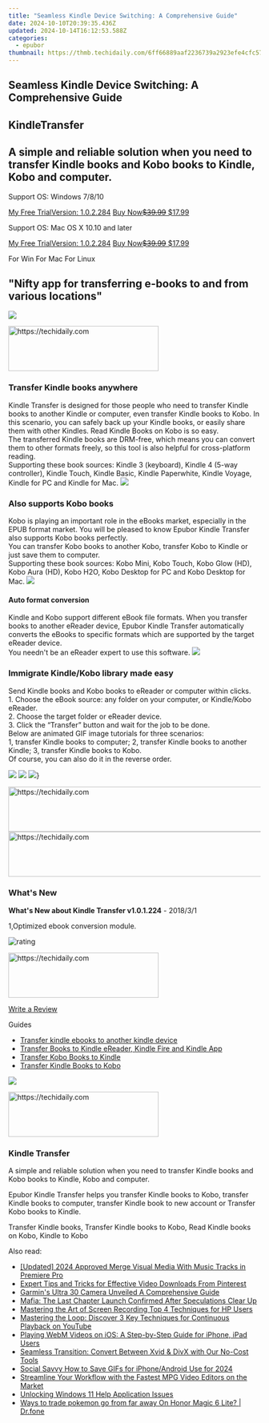 ```yaml
---
title: "Seamless Kindle Device Switching: A Comprehensive Guide"
date: 2024-10-10T20:39:35.436Z
updated: 2024-10-14T16:12:53.588Z
categories:
  - epubor
thumbnail: https://thmb.techidaily.com/6ff66889aaf2236739a2923efe4cfc57f9cd9ea7ad49a91b99fcb2a46f695a7e.jpg
---
```


## Seamless Kindle Device Switching: A Comprehensive Guide

## KindleTransfer

## A simple and reliable solution when you need to transfer Kindle books and Kobo books to Kindle, Kobo and computer.

Support OS: Windows 7/8/10

[My Free TrialVersion: 1.0.2.284](https://tools.techidaily.com/epubor/transfer/) [Buy Now~~$39.99~~ $17.99](http://www.epubor.com/adv/#UrlFormat%28,order%29##os%5FWin)

Support OS: Mac OS X 10.10 and later

[My Free TrialVersion: 1.0.2.284](https://tools.techidaily.com/epubor/transfer/) [Buy Now~~$39.99~~ $17.99](http://www.epubor.com/adv/#UrlFormat%28,order%29##os%5FMac)

For Win For Mac For Linux 

## "Nifty app for transferring e-books to and from various locations"

![](https://www.epubor.com/images/transfer-editor-review.png)

<!-- affiliate ads begin -->
<a href="https://aligracehair.sjv.io/c/5597632/2036496/19272" target="_top" id="2036496">
  <img src="//a.impactradius-go.com/display-ad/19272-2036496" border="0" alt="https://techidaily.com" width="300" height="90"/>
</a>
<img height="0" width="0" src="https://aligracehair.sjv.io/i/5597632/2036496/19272" style="position:absolute;visibility:hidden;" border="0" />
<!-- affiliate ads end -->

### Transfer Kindle books anywhere

Kindle Transfer is designed for those people who need to transfer Kindle books to another Kindle or computer, even transfer Kindle books to Kobo. In this scenario, you can safely back up your Kindle books, or easily share them with other Kindles. Read Kindle Books on Kobo is so easy.  
The transferred Kindle books are DRM-free, which means you can convert them to other formats freely, so this tool is also helpful for cross-platform reading.  
Supporting these book sources: Kindle 3 (keyboard), Kindle 4 (5-way controller), Kindle Touch, Kindle Basic, Kindle Paperwhite, Kindle Voyage, Kindle for PC and Kindle for Mac. ![](https://www.epubor.com/images/kindle-transfer-feature1.png) 

### Also supports Kobo books

Kobo is playing an important role in the eBooks market, especially in the EPUB format market. You will be pleased to know Epubor Kindle Transfer also supports Kobo books perfectly.  
You can transfer Kobo books to another Kobo, transfer Kobo to Kindle or just save them to computer.  
Supporting these book sources: Kobo Mini, Kobo Touch, Kobo Glow (HD), Kobo Aura (HD), Kobo H2O, Kobo Desktop for PC and Kobo Desktop for Mac. ![](https://www.epubor.com/images/kindle-transfer-feature2.png) 

#### Auto format conversion

Kindle and Kobo support different eBook file formats. When you transfer books to another eReader device, Epubor Kindle Transfer automatically converts the eBooks to specific formats which are supported by the target eReader device.  
You needn't be an eReader expert to use this software. ![](https://www.epubor.com/images/kindle-transfer-feature3.png) 

### Immigrate Kindle/Kobo library made easy

Send Kindle books and Kobo books to eReader or computer within clicks.  
 1\. Choose the eBook source: any folder on your computer, or Kindle/Kobo eReader.  
 2\. Choose the target folder or eReader device.  
 3\. Click the “Transfer” button and wait for the job to be done.  
 Below are animated GIF image tutorials for three scenarios:   
1, transfer Kindle books to computer; 2, transfer Kindle books to another Kindle; 3, transfer Kindle books to Kobo.   
 Of course, you can also do it in the reverse order.

[![](https://www.epubor.com/images/kindle-to-computer-small.png)](http://www.epubor.com/adv/images/kindle-to-computer.gif) [![](https://www.epubor.com/images/kindle-to-kindle-small.png)](http://www.epubor.com/adv/images/kindle-to-kindle.gif) [![](https://www.epubor.com/images/kindle-to-kobo-small.png)](http://www.epubor.com/adv/images/kindle-to-kobo.gif)}

<!-- affiliate ads begin -->
<a href="https://appsumo.8odi.net/c/5597632/2043856/7443" target="_top" id="2043856">
  <img src="//a.impactradius-go.com/display-ad/7443-2043856" border="0" alt="https://techidaily.com" width="728" height="90"/>
</a>
<img height="0" width="0" src="https://appsumo.8odi.net/i/5597632/2043856/7443" style="position:absolute;visibility:hidden;" border="0" />
<!-- affiliate ads end -->

<!-- affiliate ads begin -->
<a href="https://unicoeye.pxf.io/c/5597632/2134239/18498" target="_top" id="2134239">
  <img src="//a.impactradius-go.com/display-ad/18498-2134239" border="0" alt="https://techidaily.com" width="721" height="90"/>
</a>
<img height="0" width="0" src="https://unicoeye.pxf.io/i/5597632/2134239/18498" style="position:absolute;visibility:hidden;" border="0" />
<!-- affiliate ads end -->

### What's New

**What's New about Kindle Transfer v1.0.1.224** \- 2018/3/1

1,Optimized ebook conversion module.

![rating](http://www.epubor.com/images/star.png)

<!-- affiliate ads begin -->
<a href="https://aligracehair.sjv.io/c/5597632/2115946/19272" target="_top" id="2115946">
  <img src="//a.impactradius-go.com/display-ad/19272-2115946" border="0" alt="https://techidaily.com" width="300" height="90"/>
</a>
<img height="0" width="0" src="https://aligracehair.sjv.io/i/5597632/2115946/19272" style="position:absolute;visibility:hidden;" border="0" />
<!-- affiliate ads end -->

[Write a Review](http://www.epubor.com/adv/#UrlFormat%28,sms%29##smsPostForm%5F37)

Guides 

* [Transfer kindle ebooks to another kindle device](https://tools.techidaily.com/epubor/products/)
* [Transfer Books to Kindle eReader, Kindle Fire and Kindle App](https://tools.techidaily.com/epubor/transfer/)
* [Transfer Kobo Books to Kindle](https://tools.techidaily.com/epubor/transfer/)
* [Transfer Kindle Books to Kobo](https://tools.techidaily.com/epubor/transfer/)

![](http://www.epubor.com/images/product-guide2.jpg) 

<!-- affiliate ads begin -->
<a href="https://25home.pxf.io/c/5597632/2148644/16836" target="_top" id="2148644">
  <img src="//a.impactradius-go.com/display-ad/16836-2148644" border="0" alt="https://techidaily.com" width="300" height="90"/>
</a>
<img height="0" width="0" src="https://25home.pxf.io/i/5597632/2148644/16836" style="position:absolute;visibility:hidden;" border="0" />
<!-- affiliate ads end -->

### Kindle Transfer

A simple and reliable solution when you need to transfer Kindle books and Kobo books to Kindle, Kobo and computer.

Epubor Kindle Transfer helps you transfer Kindle books to Kobo, transfer Kindle books to computer, transfer Kindle book to new account or Transfer Kobo books to Kindle.

Transfer Kindle books, Transfer Kindle books to Kobo, Read Kindle books on Kobo, Kindle to Kobo

<ins class="adsbygoogle"
     style="display:block"
     data-ad-format="autorelaxed"
     data-ad-client="ca-pub-7571918770474297"
     data-ad-slot="1223367746"></ins>

<ins class="adsbygoogle"
     style="display:block"
     data-ad-client="ca-pub-7571918770474297"
     data-ad-slot="8358498916"
     data-ad-format="auto"
     data-full-width-responsive="true"></ins>

<span class="atpl-alsoreadstyle">Also read:</span>
<div><ul>
<li><a href="https://article-posts.techidaily.com/updated-2024-approved-merge-visual-media-with-music-tracks-in-premiere-pro/"><u>[Updated] 2024 Approved Merge Visual Media With Music Tracks in Premiere Pro</u></a></li>
<li><a href="https://some-knowledge.techidaily.com/expert-tips-and-tricks-for-effective-video-downloads-from-pinterest/"><u>Expert Tips and Tricks for Effective Video Downloads From Pinterest</u></a></li>
<li><a href="https://article-tips.techidaily.com/garmins-ultra-30-camera-unveiled-a-comprehensive-guide/"><u>Garmin's Ultra 30 Camera Unveiled A Comprehensive Guide</u></a></li>
<li><a href="https://win-answers.techidaily.com/mafia-the-last-chapter-launch-confirmed-after-speculations-clear-up/"><u>Mafia: The Last Chapter Launch Confirmed After Speculations Clear Up</u></a></li>
<li><a href="https://remote-screen-capture.techidaily.com/mastering-the-art-of-screen-recording-top-4-techniques-for-hp-users/"><u>Mastering the Art of Screen Recording Top 4 Techniques for HP Users</u></a></li>
<li><a href="https://solve-luxury.techidaily.com/mastering-the-loop-discover-3-key-techniques-for-continuous-playback-on-youtube/"><u>Mastering the Loop: Discover 3 Key Techniques for Continuous Playback on YouTube</u></a></li>
<li><a href="https://solve-luxury.techidaily.com/playing-webm-videos-on-ios-a-step-by-step-guide-for-iphone-ipad-users/"><u>Playing WebM Videos on iOS: A Step-by-Step Guide for iPhone, iPad Users</u></a></li>
<li><a href="https://solve-luxury.techidaily.com/seamless-transition-convert-between-xvid-and-divx-with-our-no-cost-tools/"><u>Seamless Transition: Convert Between Xvid & DivX with Our No-Cost Tools</u></a></li>
<li><a href="https://twitter-videos.techidaily.com/social-savvy-how-to-save-gifs-for-iphoneandroid-use-for-2024/"><u>Social Savvy How to Save GIFs for iPhone/Android Use for 2024</u></a></li>
<li><a href="https://solve-luxury.techidaily.com/streamline-your-workflow-with-the-fastest-mpg-video-editors-on-the-market/"><u>Streamline Your Workflow with the Fastest MPG Video Editors on the Market</u></a></li>
<li><a href="https://win11.techidaily.com/unlocking-windows-11-help-application-issues/"><u>Unlocking Windows 11 Help Application Issues</u></a></li>
<li><a href="https://pokemon-go-android.techidaily.com/ways-to-trade-pokemon-go-from-far-away-on-honor-magic-6-lite-drfone-by-drfone-virtual-android/"><u>Ways to trade pokemon go from far away On Honor Magic 6 Lite? | Dr.fone</u></a></li>
</ul></div>

